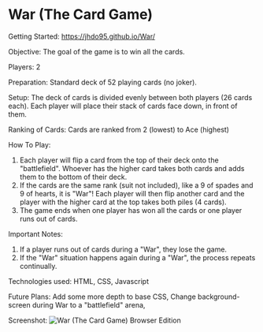 # War (The Card Game)
Getting Started: https://jhdo95.github.io/War/

Objective: The goal of the game is to win all the cards.

Players: 2

Preparation: Standard deck of 52 playing cards (no joker).

Setup: The deck of cards is divided evenly between both players (26 cards each). Each player will place their stack of cards face down, in front of them.

Ranking of Cards: Cards are ranked from 2 (lowest) to Ace (highest)

How To Play:
1. Each player will flip a card from the top of their deck onto the "battlefield". Whoever has the higher card takes both cards and adds them to the bottom of their deck.
2. If the cards are the same rank (suit not included), like a 9 of spades and 9 of hearts, it is "War"! Each player will then flip another card and the player with the higher card at the top takes both piles (4 cards). 
3. The game ends when one player has won all the cards or one player runs out of cards.

Important Notes:
1. If a player runs out of cards during a "War", they lose the game.
2. If the "War" situation happens again during a "War", the process repeats continually.

Technologies used: HTML, CSS, Javascript

Future Plans: Add some more depth to base CSS, Change background-screen during War to a "battlefield" arena,

Screenshot:
![War (The Card Game) Browser Edition](https://i.imgur.com/li8IWMM.png)